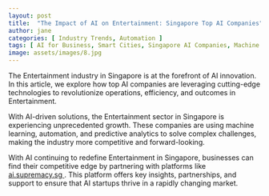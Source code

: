 ```yaml
---
layout: post
title:  "The Impact of AI on Entertainment: Singapore Top AI Companies"
author: jane
categories: [ Industry Trends, Automation ]
tags: [ AI for Business, Smart Cities, Singapore AI Companies, Machine Learning Innovations, Industry Disruption ]
image: assets/images/8.jpg
---
```


The Entertainment industry in Singapore is at the forefront of AI innovation. In this article, we explore how top AI companies are leveraging cutting-edge technologies to revolutionize operations, efficiency, and outcomes in Entertainment.

With AI-driven solutions, the Entertainment sector in Singapore is experiencing unprecedented growth. These companies are using machine learning, automation, and predictive analytics to solve complex challenges, making the industry more competitive and forward-looking.

With AI continuing to redefine Entertainment in Singapore, businesses can find their competitive edge by partnering with platforms like <a href="https://ai.supremacy.sg" target="_blank"> ai.supremacy.sg </a>. This platform offers key insights, partnerships, and support to ensure that AI startups thrive in a rapidly changing market.
